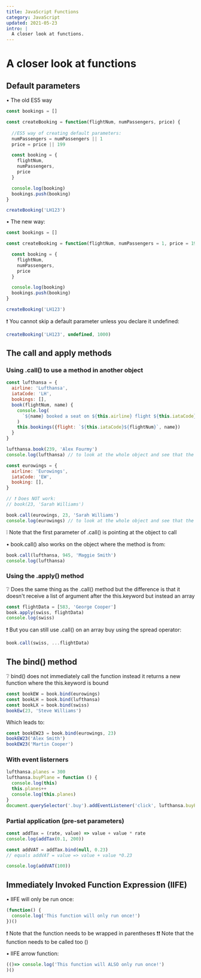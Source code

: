 ```yaml
---
title: JavaScript Functions 
category: JavaScript
updated: 2021-05-23
intro: |
  A closer look at functions.
---
```


# A closer look at functions

## Default parameters

• The old ES5 way 

```js
const bookings = []

const createBooking = function(flightNum, numPassengers, price) {
  
  //ES5 way of creating default parameters:
  numPassengers = numPassengers || 1
  price = price || 199

  const booking = {
    flightNum,
    numPassengers,
    price
  }

  console.log(booking)
  bookings.push(booking)
}

createBooking('LH123')
```

• The new way:

```js
const bookings = []

const createBooking = function(flightNum, numPassengers = 1, price = 199) {

  const booking = {
    flightNum,
    numPassengers,
    price
  }

  console.log(booking)
  bookings.push(booking)
}

createBooking('LH123')
```

❗ You cannot skip a default parameter unless you declare it undefined:

```js
createBooking('LH123', undefined, 1000)
```

## The call and apply methods

### Using .call() to use a method in another object

```js
const lufthansa = {
  airline: 'Lufthansa',
  iataCode: 'LH',
  bookings: [],
  book(flightNum, name) {
    console.log(
      `${name} booked a seat on ${this.airline} flight ${this.iataCode}${flightNum}`
    )
    this.bookings({flight: `${this.iataCode}${flightNum}`, name})
  }
}

lufthansa.book(239, 'Alex Fourmy')
console.log(lufthansa) // to look at the whole object and see that the bookings array has been updated with the flight details

const eurowings = {
  airline: 'Eurowings',
  iataCode: 'EW',
  booking: [],
}

// ❗ Does NOT work:
// book(23, 'Sarah Williams')

book.call(eurowings, 23, 'Sarah Williams')
console.log(eurowings) // to look at the whole object and see that the bookings array has been updated with the flight details
```

❕ Note that the first parameter of .call() is pointing at the object to call

• book.call() also works on the object where the method is from:

```js
book.call(lufthansa, 945, 'Maggie Smith')
console.log(lufthansa)
```

### Using the .apply() method

❔ Does the same thing as the .call() method but the difference is that it doesn't receive a list of argument after the this.keyword but instead an array  

```js
const flightData = [583, 'George Cooper']
book.apply(swiss, flightData)
console.log(swiss)
```

❗ But you can still use .call() on an array buy using the spread operator:

```js
book.call(swiss, ...flightData)
```

## The bind() method

❔ bind() does not immediately call the function instead it returns a new function where the this.keyword is bound

```js
const bookEW = book.bind(eurowings)
const bookLH = book.bind(lufthansa)
const bookLX = book.bind(swiss)
bookEw(23, 'Steve Williams')
```
Which leads to:

```js
const bookEW23 = book.bind(eurowings, 23)
bookEW23('Alex Smith')
bookEW23('Martin Cooper')
```

### With event listerners

```js
lufthansa.planes = 300
lufthansa.buyPlane = function () {
  console.log(this)
  this.planes++
  console.log(this.planes)
}
document.querySelector('.buy').addEventListener('click', lufthansa.buyPlane).bind(lufthansa)
```

### Partial application (pre-set parameters)

```js
const addTax = (rate, value) => value + value * rate
console.log(addTax(0.1, 200))

const addVAT = addTax.bind(null, 0.23) 
// equals addVAT = value => value + value *0.23

console.log(addVAT(100))
```

## Immediately Invoked Function Expression (IIFE)

• IIFE will only be run once:

```js
(function() {
  console.log('This function will only run once!')
})()
```

❗ Note that the function needs to be wrapped in parentheses
❗❗ Note that the function needs to be called too ()

• IIFE arrow function:

```js
(()=> console.log('This function will ALSO only run once!')
)()
```